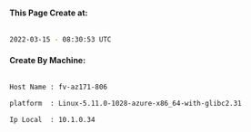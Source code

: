 
   
#### This Page Create at:

```bash

2022-03-15 - 08:30:53 UTC

```

#### Create By Machine:

```bash

Host Name : fv-az171-806

platform  : Linux-5.11.0-1028-azure-x86_64-with-glibc2.31

Ip Local  : 10.1.0.34

```

